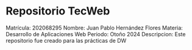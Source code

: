 # Repositorio TecWeb 
Matrícula: 202068295
Nombre: Juan Pablo Hernández Flores
Materia: Desarrollo de Aplicaciones Web
Periodo: Otoño 2024
Descripcion: Este repositorio fue creado para las prácticas de DW
